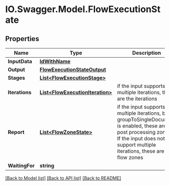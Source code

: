 # IO.Swagger.Model.FlowExecutionState
## Properties

Name | Type | Description | Notes
------------ | ------------- | ------------- | -------------
**InputData** | [**IdWithName**](IdWithName.md) |  | [optional] 
**Output** | [**FlowExecutionStateOutput**](FlowExecutionStateOutput.md) |  | [optional] 
**Stages** | [**List&lt;FlowExecutionStage&gt;**](FlowExecutionStage.md) |  | [optional] 
**Iterations** | [**List&lt;FlowExecutionIteration&gt;**](FlowExecutionIteration.md) | if the input supports multiple iterations, these are the iterations | [optional] 
**Report** | [**List&lt;FlowZoneState&gt;**](FlowZoneState.md) | if the input supports multiple iterations, but groupToSingleDocument is enabled, these are the post processing zones. If the input does not support multiple iterations, these are the flow zones | [optional] 
**WaitingFor** | **string** |  | [optional] 

[[Back to Model list]](../README.md#documentation-for-models) [[Back to API list]](../README.md#documentation-for-api-endpoints) [[Back to README]](../README.md)

